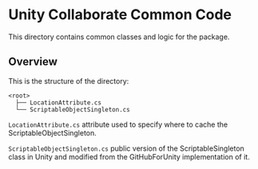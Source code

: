 # Unity Collaborate Common Code
This directory contains common classes and logic for the package.

## Overview
This is the structure of the directory:
```none
<root>
  ├── LocationAttribute.cs
  └── ScriptableObjectSingleton.cs
```

`LocationAttribute.cs` attribute used to specify where to cache the ScriptableObjectSingleton.

`ScriptableObjectSingleton.cs` public version of the ScriptableSingleton class in Unity and modified from the
GitHubForUnity implementation of it.
